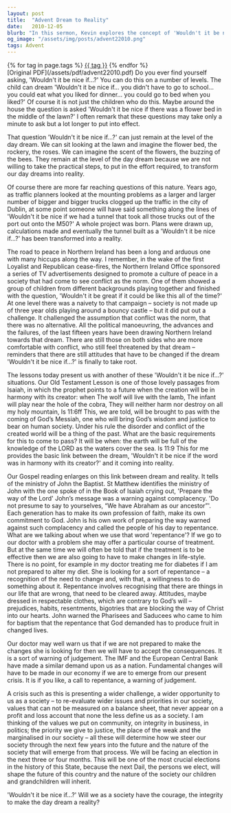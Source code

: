 ```yaml
---
layout: post
title:  "Advent Dream to Reality"
date:   2010-12-05
blurb: "In this sermon, Kevin explores the concept of 'Wouldn't it be nice if...?' and how it applies to our lives and faith. He discusses the importance of turning dreams into reality, the role of repentance, and the need for societal change. He also draws parallels between the biblical teachings and contemporary issues such as the economic crisis and political integrity."
og_image: "/assets/img/posts/advent22010.png"
tags: Advent
---    
```

<div class="tag-pills">
    {% for tag in page.tags %}
    <a href="{{ site.baseurl }}/tag/{{ tag | slugify }}" class="tag-pill">{{ tag }}</a>
    {% endfor %}
</div>
[Original PDF](/assets/pdf/advent22010.pdf)
Do you ever find yourself asking, 'Wouldn't it be nice if...?' You can do this on a number of levels. The child can dream 'Wouldn't it be nice if... you didn't have to go to school... you could eat what you liked for dinner... you could go to bed when you liked?' Of course it is not just the children who do this. Maybe around the house the question is asked 'Wouldn't it be nice if there was a flower bed in the middle of the lawn?' I often remark that these questions may take only a minute to ask but a lot longer to put into effect.

That question 'Wouldn't it be nice if...?' can just remain at the level of the day dream. We can sit looking at the lawn and imagine the flower bed, the rockery, the roses. We can imagine the scent of the flowers, the buzzing of the bees. They remain at the level of the day dream because we are not willing to take the practical steps, to put in the effort required, to transform our day dreams into reality.

Of course there are more far reaching questions of this nature. Years ago, as traffic planners looked at the mounting problems as a larger and larger number of bigger and bigger trucks clogged up the traffic in the city of Dublin, at some point someone will have said something along the lines of 'Wouldn't it be nice if we had a tunnel that took all those trucks out of the port out onto the M50?' A whole project was born. Plans were drawn up, calculations made and eventually the tunnel built as a 'Wouldn't it be nice if...?' has been transformed into a reality.

The road to peace in Northern Ireland has been a long and arduous one with many hiccups along the way. I remember, in the wake of the first Loyalist and Republican cease-fires, the Northern Ireland Office sponsored a series of TV advertisements designed to promote a culture of peace in a society that had come to see conflict as the norm. One of them showed a group of children from different backgrounds playing together and finished with the question, 'Wouldn't it be great if it could be like this all of the time?' At one level there was a naivety to that campaign – society is not made up of three year olds playing around a bouncy castle – but it did put out a challenge. It challenged the assumption that conflict was the norm, that there was no alternative. All the political manoeuvring, the advances and the failures, of the last fifteen years have been drawing Northern Ireland towards that dream. There are still those on both sides who are more comfortable with conflict, who still feel threatened by that dream – reminders that there are still attitudes that have to be changed if the dream 'Wouldn't it be nice if...?' is finally to take root.

The lessons today present us with another of these 'Wouldn't it be nice if...?' situations. Our Old Testament Lesson is one of those lovely passages from Isaiah, in which the prophet points to a future when the creation will be in harmony with its creator: when The wolf will live with the lamb, The infant will play near the hole of the cobra, They will neither harm nor destroy on all my holy mountain, Is 11:6ff This, we are told, will be brought to pas with the coming of God’s Messiah, one who will bring God’s wisdom and justice to bear on human society. Under his rule the disorder and conflict of the created world will be a thing of the past. What are the basic requirements for this to come to pass? It will be when: the earth will be full of the knowledge of the LORD as the waters cover the sea. Is 11:9 This for me provides the basic link between the dream, 'Wouldn't it be nice if the word was in harmony with its creator?' and it coming into reality.

Our Gospel reading enlarges on this link between dream and reality. It tells of the ministry of John the Baptist. St Matthew identifies the ministry of John with the one spoke of in the Book of Isaiah crying out, 'Prepare the way of the Lord' John’s message was a warning against complacency. 'Do not presume to say to yourselves, “We have Abraham as our ancestor”'. Each generation has to make its own profession of faith, make its own commitment to God. John is his own work of preparing the way warned against such complacency and called the people of his day to repentance. What are we talking about when we use that word 'repentance'? If we go to our doctor with a problem she may offer a particular course of treatment. But at the same time we will often be told that if the treatment is to be effective then we are also going to have to make changes in life-style. There is no point, for example in my doctor treating me for diabetes if I am not prepared to alter my diet. She is looking for a sort of repentance – a recognition of the need to change and, with that, a willingness to do something about it. Repentance involves recognising that there are things in our life that are wrong, that need to be cleared away. Attitudes, maybe dressed in respectable clothes, which are contrary to God’s will – prejudices, habits, resentments, bigotries that are blocking the way of Christ into our hearts. John warned the Pharisees and Saducees who came to him for baptism that the repentance that God demanded has to produce fruit in changed lives.

Our doctor may well warn us that if we are not prepared to make the changes she is looking for then we will have to accept the consequences. It is a sort of warning of judgement. The IMF and the European Central Bank have made a similar demand upon us as a nation. Fundamental changes will have to be made in our economy if we are to emerge from our present crisis. It is if you like, a call to repentance, a warning of judgement.

A crisis such as this is presenting a wider challenge, a wider opportunity to us as a society – to re-evaluate wider issues and priorities in our society, values that can not be measured on a balance sheet, that never appear on a profit and loss account that none the less define us as a society. I am thinking of the values we put on community, on integrity in business, in politics; the priority we give to justice, the place of the weak and the marginalised in our society – all these will determine how we steer our society through the next few years into the future and the nature of the society that will emerge from that process. We will be facing an election in the next three or four months. This will be one of the most crucial elections in the history of this State, because the next Dail, the persons we elect, will shape the future of this country and the nature of the society our children and grandchildren will inherit.

'Wouldn't it be nice if...?' Will we as a society have the courage, the integrity to make the day dream a reality?
